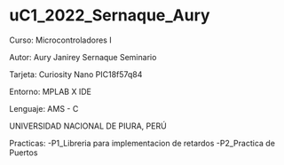 # uC1_2022_Sernaque_Aury

Curso: Microcontroladores I

Autor: Aury Janirey Sernaque Seminario

Tarjeta: Curiosity Nano PIC18f57q84

Entorno: MPLAB X IDE

Lenguaje: AMS - C

UNIVERSIDAD NACIONAL DE PIURA, PERÚ

Practicas:
-P1_Libreria para implementacion de retardos
-P2_Practica de Puertos
